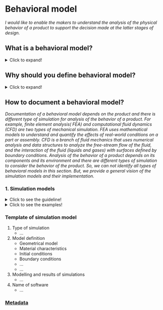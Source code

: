 # **Behavioral model**

*I would like to enable the makers to understand the analysis of the physical behavior of a product to support the decision made at the latter stages of design.* 

## **What is a behavioral model?**
<details>
  <summary>Click to expand!</summary>
   
* An opportunity to describe the behavior a product when it receives a stimulus.
* The behavior model could be the mathematical description of the physical product.
* The behavior model is the physical interactions between the components of a design as well as between the design and its environment. An artifact exhibits certain behaviors not only by the change or maintaining of its physical state but also by several interactions that take place inside the artifact, as well as with its environment.
</details>

## **Why should you define behavioral model?**
<details>
  <summary>Click to expand!</summary>
   
* The behavioral model identifies the properties for understanding the calculation, simulation, and environment of the product.
* The behavioral model could provide the simulation of any given physical phenomenon using numerical techniques.
* Behavior model describes how the artifact implements its function and is managed by engineering principles and physical rules that are included in a behavioral model.  
</details>   

## **How to document a behavioral model?**

*Documentation of a behavioral model depends on the  product and there is different type of simulation for analysis of the behavior of a product. For example, finite element analysis( FEA) and computational fluid dynamics (CFD) are two types of mechanical simulation.* 
*FEA uses mathematical models to understand and quantify the effects of real-world conditions on a part or assembly. CFD is a branch of fluid mechanics that uses numerical analysis and data structures to analyze  the free-stream flow of the fluid, and the interaction of the fluid (liquids and gases) with surfaces defined by boundary conditions.*
*Analysis of the behavior of a product depends on its components and its environment and there are different types of simulation to consider the behavior of the product. So, we can not identify all types of behavioral models in this section. But, we provide a general vision of the simulation models and their implementation.* 

 ### **1. Simulation models**
<details>
  <summary>Click to see the guideline!</summary>
   
- **Definition:** *A simulation model enables the designers to test whether the design specifications are met by performing computer simulations rather than experiments on the physical prototype. It promises a more comprehensive exploration of design alternatives and a better-performing final design.*


 ```
1. What minimum documentation should the simulation model provide?

  - Identify the type of simulation
    - Mechanical simulation 
    - physical simulation
    - Thermo-mechanical simulation
    - Electronical simulations
    - Etc.
    
  - Model definition consist of 
    - Specification of geometrical model (refer to editable file format in structural model)
    - Material characteristics ( refer to structural model)
    - Initial conditions such as initial stresses, temperatures, velocities, etc. 
    - Boundary conditions can be imposed on individual solution variables such as displacements or rotations.
    - Kinematic constraints that are several of the fundamental solution variables in the model (Linear constraint equations) or multi-point constraints (General  multi-point constraints) can be defined. 
    - Interactions that are contact and other interactions between parts can be defined
  - Modelling and results of simulations
    
2. How to implement the simulation model?

  - Use open-source software
    - Open Modelica
    - ADINA
    - Etc.
  ```
  </details>
  
  <details>
  <summary>Click to see the examples!</summary>
   
   
 **Example 1: [FinEtools: Finite Element tools](https://github.com/PetrKryslUCSD/FinEtools.jl)**
 
 **Example 2:** *Image below shows the simulation of the torsion of the fixed part from below and its evaluation of the reality.*
 
 ![Image of Finite element analysis](https://github.com/OPEN-NEXT/wp2.3_template/blob/main/Sources/Images/Finite%20element%20analysis%20image.gif)
 </details>
  
 ### Template of simulation model
 
  1. Type of simulation
     * ...
  2. Model definition
     * Geometrical model
     * Material characteristics
     * Initial conditions
     * Boundary conditions
     * ...
     * ...     
  3. Modelling and results of simulations
     * ...
  5. Name of software
     * ...
 
### [Metadata](https://github.com/OPEN-NEXT/wp2.3_Guideline-for-documentation-of-OSH-design-reuse/tree/main/Metadata/3.%20Design/Behavioral%20model)

